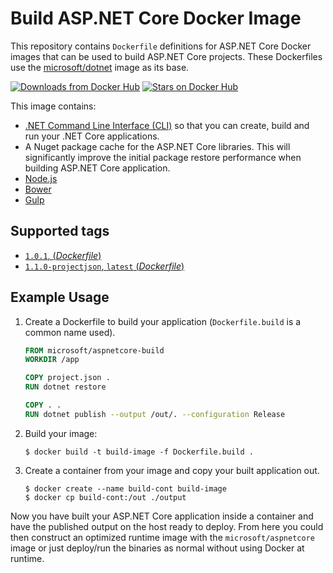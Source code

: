 
Build ASP.NET Core Docker Image
===============================

This repository contains `Dockerfile` definitions for ASP.NET Core Docker images that can be used to build ASP.NET Core
projects. These Dockerfiles use the [microsoft/dotnet](https://hub.docker.com/r/microsoft/dotnet/) image as its base.

[![Downloads from Docker Hub](https://img.shields.io/docker/pulls/microsoft/aspnetcore-build.svg)](https://hub.docker.com/r/microsoft/aspnetcore-build)
[![Stars on Docker Hub](https://img.shields.io/docker/stars/microsoft/aspnetcore-build.svg)](https://hub.docker.com/r/microsoft/aspnetcore-build)

This image contains:

- [.NET Command Line Interface (CLI)](https://github.com/dotnet/cli) so that you can create, build and run your .NET Core applications.
- A Nuget package cache for the ASP.NET Core libraries.  This will significantly improve the initial package restore
  performance when building ASP.NET Core application.
- [Node.js](https://nodejs.org)
- [Bower](https://bower.io/)
- [Gulp](http://gulpjs.com/)

## Supported tags

- [`1.0.1`, (*Dockerfile*)](https://github.com/aspnet/aspnet-docker/blob/master/1.0.1/jessie/build/Dockerfile)
- [`1.1.0-projectjson`, `latest` (*Dockerfile*)](https://github.com/aspnet/aspnet-docker/blob/master/1.1.0/jessie/build-projectjson/Dockerfile)

## Example Usage

1. Create a Dockerfile to build your application (`Dockerfile.build` is a common name used).

    ```Dockerfile
    FROM microsoft/aspnetcore-build
    WORKDIR /app

    COPY project.json .
    RUN dotnet restore

    COPY . .
    RUN dotnet publish --output /out/. --configuration Release
    ```

2. Build your image:

    ```
    $ docker build -t build-image -f Dockerfile.build .
    ```

3. Create a container from your image and copy your built application out.

    ```
    $ docker create --name build-cont build-image
    $ docker cp build-cont:/out ./output
    ```

Now you have built your ASP.NET Core application inside a container and have the published output on the host ready to
deploy. From here you could then construct an optimized runtime image with the `microsoft/aspnetcore` image or just
deploy/run the binaries as normal without using Docker at runtime.